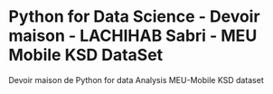 # Python for Data Science - Devoir maison - LACHIHAB Sabri - MEU Mobile KSD DataSet
Devoir maison de Python for data Analysis MEU-Mobile KSD dataset 
